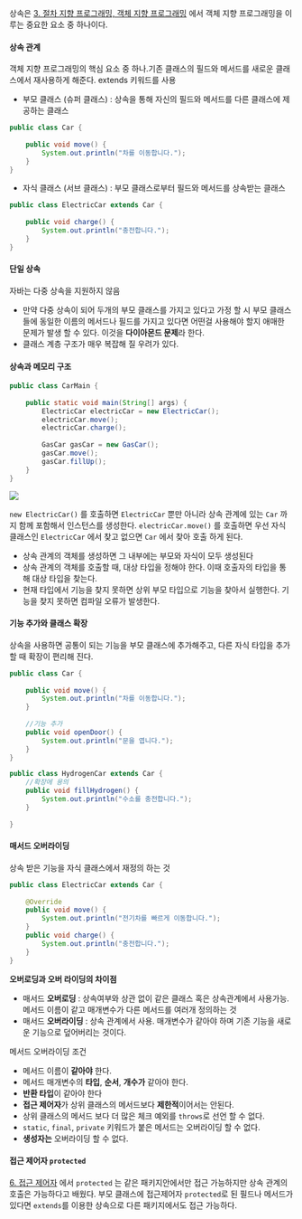 상속은 [3. 절차 지향 프로그래밍, 객체 지향 프로그래밍](<3. 절차 지향 프로그래밍, 객체 지향 프로그래밍.md>) 에서 객체 지향 프로그래밍을 이루는 중요한 요소 중 하나이다.
#### 상속 관계
객체 지향 프로그래밍의 핵심 요소 중 하나.기존 클래스의 필드와 메서드를 새로운 클래스에서 재사용하게 해준다. extends 키워드를 사용
- 부모 클래스 (슈퍼 클래스) : 상속을 통해 자신의 필드와 메서드를 다른 클래스에 제공하는 클래스

```java
public class Car {  
  
    public void move() {  
        System.out.println("차를 이동합니다.");  
    }  
}
```

- 자식 클래스 (서브 클래스) : 부모 클래스로부터 필드와 메서드를 상속받는 클래스

```java
public class ElectricCar extends Car {  
  
    public void charge() {  
        System.out.println("충전합니다.");  
    }  
}
```

#### 단일 상속
자바는 다중 상속을 지원하지 않음
- 만약 다중 상속이 되어 두개의 부모 클래스를 가지고 있다고 가정 할 시 부모 클래스들에 동일한 이름의 메서드나 필드를 가지고 있다면 어떤걸 사용해야 할지 애매한 문제가 발생 할 수 있다. 이것을 **다이아몬드 문제**라 한다.
- 클래스 계층 구조가 매우 복잡해 질 우려가 있다.

#### 상속과 메모리 구조

```java
public class CarMain {  
  
    public static void main(String[] args) {  
        ElectricCar electricCar = new ElectricCar();  
        electricCar.move();  
        electricCar.charge();  
  
        GasCar gasCar = new GasCar();  
        gasCar.move();  
        gasCar.fillUp();  
    }  
}
```

![](https://imgur.com/yxALtcv.png)

`new ElectricCar()` 를 호출하면 `ElectricCar` 뿐만 아니라 상속 관계에 있는 `Car` 까지 함께 포함해서 인스턴스를 생성한다.
`electricCar.move()` 를 호출하면 우선 자식 클래스인 `ElectricCar` 에서 찾고 없으면 `Car` 에서 찾아 호출 하게 된다.

- 상속 관계의 객체를 생성하면 그 내부에는 부모와 자식이 모두 생성된다
- 상속 관계의 객체를 호출할 때, 대상 타입을 정해야 한다. 이때 호출자의 타입을 통해 대상 타입을 찾는다.
- 현재 타입에서 기능을 찾지 못하면 상위 부모 타입으로 기능을 찾아서 실행한다. 기능을 찾지 못하면 컴파일 오류가 발생한다.

#### 기능 추가와 클래스 확장
상속을 사용하면 공통이 되는 기능을 부모 클래스에 추가해주고, 다른 자식 타입을 추가할 때 확장이 편리해 진다.

```java
public class Car {  
  
    public void move() {  
        System.out.println("차를 이동합니다.");  
    }  
  
    //기능 추가  
    public void openDoor() {  
        System.out.println("문을 엽니다.");  
    }  
}
```

```java
public class HydrogenCar extends Car {  
	//확장에 용의
    public void fillHydrogen() {  
        System.out.println("수소를 충전합니다.");  
    }  
  
}
```

#### 매서드 오버라이딩
상속 받은 기능을 자식 클래스에서 재정의 하는 것
```java
public class ElectricCar extends Car {  
  
    @Override  
    public void move() {  
        System.out.println("전기차를 빠르게 이동합니다.");  
    }  
    public void charge() {  
        System.out.println("충전합니다.");  
    }  
}
```

**오버로딩과 오버 라이딩의 차이점**
- 매서드 **오버로딩** : 상속여부와 상관 없이 같은 클래스 혹은 상속관계에서 사용가능. 메서드 이름이 같고 매개변수가 다른 메서드를 여러개 정의하는 것
- 매서드 **오버라이딩** : 상속 관계에서 사용. 매개변수가 같아야 하며 기존 기능을 새로운 기능으로 덮어버리는 것이다.

메서드 오버라이딩 조건
- 메서드 이름이 **같아야** 한다.
- 메서드 매개변수의 **타입**, **순서**, **개수가** 같아야 한다.
- **반환 타입**이 같아야 한다
- **접근 제어자**가 상위 클래스의 메서드보다 **제한적**이어서는 안된다.
- 상위 클래스의 메서드 보다 더 많은 체크 예외를 ``throws``로 선언 할 수 없다.
- ``static``, ``final``, ``private`` 키워드가 붙은 메서드는 오버라이딩 할 수 없다.
- **생성자는** 오버라이딩 할 수 없다.

#### 접근 제어자 `protected`
[6. 접근 제어자](<6. 접근 제어자.md>) 에서 `protected` 는 같은 패키지안에서만 접근 가능하지만 상속 관계의 호출은 가능하다고 배웠다. 부모 클래스에 접근제어자 `protected`로 된 필드나 메서드가 있다면 `extends`를 이용한 상속으로 다른 패키지에서도 접근 가능하다.
